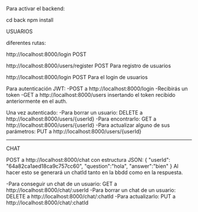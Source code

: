 Para activar el backend:

cd back
npm install

USUARIOS

diferentes rutas:

http://localhost:8000/login POST

http://localhost:8000/users/register POST Para registro de usuarios

http://localhost:8000/login POST Para el login de usuarios

Para autenticación JWT:
-POST a http://localhost:8000/login
-Recibirás un token
-GET a http://localhost:8000/users insertando el token recibido anteriormente en el auth.

Una vez autenticado:
-Para borrar un usuario: DELETE a http://localhost:8000/users/{userId}
-Para encontrarlo: GET a http://localhost:8000/users/{userId}
-Para actualizar alguno de sus parámetros: PUT a http://localhost:8000/users/{userId}

---

CHAT

POST a http://localhost:8000/chat
con estructura JSON:
{
"userId": "64a82ca1aed18ca9c757cc60",
"question":"hola",
"answer":"bien"
}
Al hacer esto se generará un chatId tanto en la bbdd como en la respuesta.

-Para conseguir un chat de un usuario: GET a http://localhost:8000/chat/:userId
-Para borrar un chat de un usuario: DELETE a http://localhost:8000/chat/:chatId
-Para actualizarlo: PUT a http://localhost:8000/chat/:chatId

